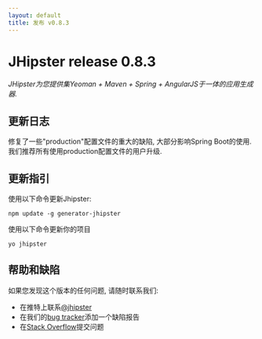 ```yaml
---
layout: default
title: 发布 v0.8.3
---
```


JHipster release 0.8.3
==================

*JHipster为您提供集Yeoman + Maven + Spring + AngularJS于一体的应用生成器.*

更新日志
----------

修复了一些"production"配置文件的重大的缺陷, 大部分影响Spring Boot的使用. 我们推荐所有使用production配置文件的用户升级.

更新指引
------------

使用以下命令更新Jhipster:

```
npm update -g generator-jhipster
```

使用以下命令更新你的项目

```
yo jhipster
```

帮助和缺陷
--------------

如果您发现这个版本的任何问题, 请随时联系我们:

- 在推特上联系[@jhipster](https://twitter.com/jhipster)
- 在我们的[bug tracker](https://github.com/jhipster/generator-jhipster/issues?state=open)添加一个缺陷报告
- 在[Stack Overflow](http://stackoverflow.com/tags/jhipster/info)提交问题
